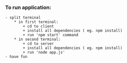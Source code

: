 ### To run application:
    - split terminal
        * in first terminal:
            + cd to client
            + install all dependencies ( eg. npm install)
            + run 'npm start' command
        * in second terminal:
            + cd to server
            + install all dependencies ( eg. npm install)
            + run 'node app.js'
    - have fun